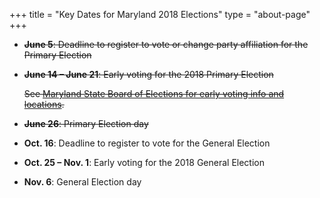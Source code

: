 +++
title = "Key Dates for Maryland 2018 Elections"
type = "about-page"
+++

- ~~**June 5**: Deadline to register to vote or change party affiliation for the Primary Election~~

- ~~**June 14 – June 21**: Early voting for the 2018 Primary Election~~

    ~~See [Maryland State Board of Elections for early voting info and locations][mbe].~~

[mbe]: http://www.elections.state.md.us/voting/early_voting.html

- ~~**June 26**: Primary Election day~~

- **Oct. 16**: Deadline to register to vote for the General Election

- **Oct. 25 – Nov. 1**: Early voting for the 2018 General Election

- **Nov. 6**: General Election day
